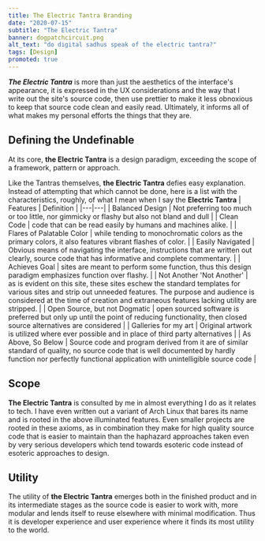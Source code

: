 ```yaml
---
title: The Electric Tantra Branding
date: "2020-07-15"
subtitle: "The Electric Tantra"
banner: dogpatchcircuit.png
alt_text: "do digital sadhus speak of the electric tantra?"
tags: [Design]
promoted: true
---
```


_**The Electric Tantra**_ is more than just the aesthetics of the interface's appearance, it is expressed in the UX considerations and the way that I write out the site's source code, then use prettier to make it less obnoxious to keep that source code clean and easily read. Ultimately, it informs all of what makes my personal efforts the things that they are.

## Defining the Undefinable

At its core, **the Electric Tantra** is a design paradigm, exceeding the scope of a framework, pattern or approach.

Like the Tantras themselves, **the Electric Tantra** defies easy explanation. Instead of attempting that which cannot be done, here is a list with the characteristics, roughly, of what I mean when I say the **Electric Tantra**
| Features | Definition |
|---|---|
| Balanced Design | Not preferring too much or too little, nor gimmicky or flashy but also not bland and dull |
| Clean Code | code that can be read easily by humans and machines alike. |
| Flares of Palatable Color | while tending to monochromatic colors as the primary colors, it also features vibrant flashes of color. |
| Easily Navigated | Obvious means of navigating the interface, instructions that are written out clearly, source code that has informative and complete commentary. |
| Achieves Goal | sites are meant to perform some function, thus this design paradigm emphasizes function over flashy. |
| Not Another 'Not Another' | as is evident on this site, these sites eschew the standard templates for various sites and strip out unneeded features. The purpose and audience is considered at the time of creation and extraneous features lacking utility are stripped. |
| Open Source, but not Dogmatic | open sourced software is preferred but only up until the point of reducing functionality, then closed source alternatives are considered |
| Galleries for my art | Original artwork is utilized where ever possible and in place of third party alternatives |
| As Above, So Below | Source code and program derived from it are of similar standard of quality, no source code that is well documented by hardly function nor perfectly functional application with unintelligible source code |

## Scope

**The Electric Tantra** is consulted by me in almost everything I do as it relates to tech. I have even written out a variant of Arch Linux that bares its name and is rooted in the above illuminated features. Even smaller projects are rooted in these axioms, as in combination they make for high quality source code that is easier to maintain than the haphazard approaches taken even by very serious developers which tend towards esoteric code instead of esoteric approaches to design.

## Utility

The utility of **the Electric Tantra** emerges both in the finished product and in its intermediate stages as the source code is easier to work with, more modular and lends itself to reuse elsewhere with minimal modification. Thus it is developer experience and user experience where it finds its most utility to the world.
